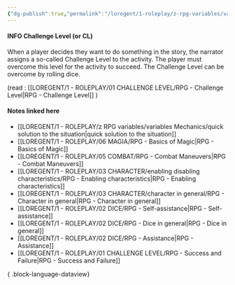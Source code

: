 ```yaml
---
{"dg-publish":true,"permalink":"/loregent/1-roleplay/z-rpg-variables/variables-mechanics/challenge-level/"}
---
```


#### INFO Challenge Level (or CL)

When a player decides they want to do something in the story, the narrator assigns a so-called Challenge Level to the activity. The player must overcome this level for the activity to succeed. The Challenge Level can be overcome by rolling dice.

(read :  [[LOREGENT/1 - ROLEPLAY/01 CHALLENGE LEVEL/RPG - Challenge Level\|RPG - Challenge Level]] )
#### Notes linked here
- [[LOREGENT/1 - ROLEPLAY/z RPG variables/variables Mechanics/quick solution to the situation\|quick solution to the situation]]
- [[LOREGENT/1 - ROLEPLAY/06 MAGIA/RPG - Basics of Magic\|RPG - Basics of Magic]]
- [[LOREGENT/1 - ROLEPLAY/05 COMBAT/RPG - Combat Maneuvers\|RPG - Combat Maneuvers]]
- [[LOREGENT/1 - ROLEPLAY/03 CHARACTER/enabling disabling characteristics/RPG - Enabling characteristics\|RPG - Enabling characteristics]]
- [[LOREGENT/1 - ROLEPLAY/03 CHARACTER/character in general/RPG - Character in general\|RPG - Character in general]]
- [[LOREGENT/1 - ROLEPLAY/02 DICE/RPG - Self-assistance\|RPG - Self-assistance]]
- [[LOREGENT/1 - ROLEPLAY/02 DICE/RPG - Dice in general\|RPG - Dice in general]]
- [[LOREGENT/1 - ROLEPLAY/02 DICE/RPG - Assistance\|RPG - Assistance]]
- [[LOREGENT/1 - ROLEPLAY/01 CHALLENGE LEVEL/RPG - Success and Failure\|RPG - Success and Failure]]

{ .block-language-dataview}
